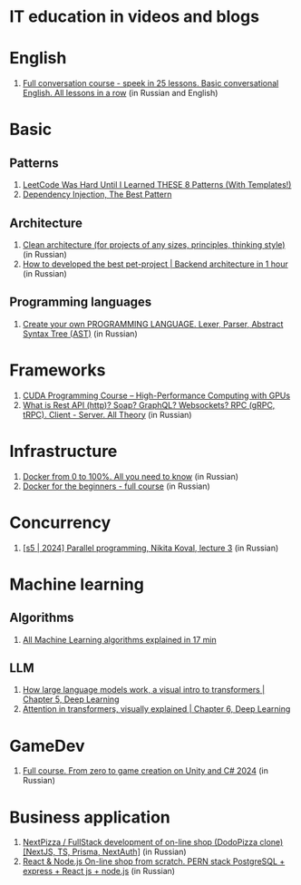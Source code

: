 # IT education in videos and blogs

# English
1. [Full conversation course - speek in 25 lessons. Basic conversational English. All lessons in a row](https://www.youtube.com/watch?v=fgMWo6laFuQ) (in Russian and English)

# Basic
## Patterns
1. [LeetCode Was Hard Until I Learned THESE 8 Patterns (With Templates!)](https://www.youtube.com/watch?v=RYT08CaYq6A)
2. [Dependency Injection, The Best Pattern](https://www.youtube.com/watch?v=J1f5b4vcxCQ)

## Architecture
1. [Clean architecture (for projects of any sizes, principles, thinking style)](https://www.youtube.com/watch?v=WlCDcr8JYFU) (in Russian)
2. [How to developed the best pet-project | Backend architecture in 1 hour](https://www.youtube.com/watch?v=8j29aAbtYWo) (in Russian)

## Programming languages
1. [Create your own PROGRAMMING LANGUAGE. Lexer, Parser, Abstract Syntax Tree (AST)](https://www.youtube.com/watch?v=Ezt3vBok5_s&list=PL6DxKON1uLOFQT7dzQH72cJip7i2sFzxw) (in Russian)

# Frameworks
1. [CUDA Programming Course – High-Performance Computing with GPUs](https://www.youtube.com/watch?v=86FAWCzIe_4)
2. [What is Rest API (http)? Soap? GraphQL? Websockets? RPC (gRPC, tRPC). Client - Server. All Theory](https://www.youtube.com/watch?v=XaTwnKLQi4A) (in Russian)

# Infrastructure
1. [Docker from 0 to 100%. All you need to know](https://www.youtube.com/watch?v=O8N1lvkIjig) (in Russian)
2. [Docker for the beginners - full course](https://www.youtube.com/watch?v=n9uCgUzfeRQ) (in Russian)

# Concurrency
1. [[s5 | 2024] Parallel programming, Nikita Koval, lecture 3](https://www.youtube.com/watch?v=WgO6CCHsrXo) (in Russian)

# Machine learning
## Algorithms
1. [All Machine Learning algorithms explained in 17 min](https://www.youtube.com/watch?v=E0Hmnixke2g)

## LLM
1. [How large language models work, a visual intro to transformers | Chapter 5, Deep Learning](https://www.youtube.com/watch?v=wjZofJX0v4M)
2. [Attention in transformers, visually explained | Chapter 6, Deep Learning](https://www.youtube.com/watch?v=eMlx5fFNoYc)

# GameDev
1. [Full course. From zero to game creation on Unity and C# 2024](https://www.youtube.com/watch?v=yIZERKz3OnU) (in Russian)

# Business application
1. [NextPizza / FullStack development of on-line shop (DodoPizza clone) [NextJS, TS, Prisma, NextAuth]](https://www.youtube.com/watch?v=GUwizGbY4cc) (in Russian)
2. [React & Node.js On-line shop from scratch. PERN stack PostgreSQL + express + React js + node.js](https://www.youtube.com/watch?v=H2GCkRF9eko) (in Russian)
